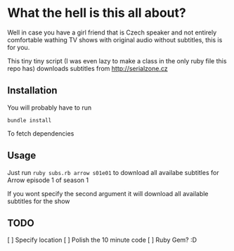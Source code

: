# What the hell is this all about?

Well in case you have a girl friend that is Czech speaker and 
not entirely comfortable wathing TV shows with original audio
without subtitles, this is for you.

This tiny tiny script (I was even lazy to make a class in the only ruby file 
    this repo has) downloads subtitles from http://serialzone.cz 


## Installation

You will probably have to run 

`bundle install` 

To fetch dependencies


## Usage

Just run `ruby subs.rb arrow s01e01` to download all availabe subtitles
for Arrow episode 1 of season 1

If you wont specify the second argument it will download all available 
subtitles for the show


## TODO

[ ] Specify location
[ ] Polish the 10 minute code
[ ] Ruby Gem? :D

